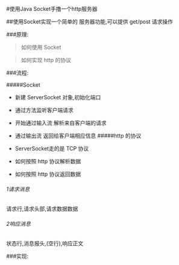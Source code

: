 #使用Java Socket手撸一个http服务器

##使用Socket实现一个简单的 服务器功能,可以提供 get/post 请求操作

###原理:
>如何使用 Socket 

>如何实现 http 的协议

###流程:

#####Socket
* 新建 ServerSocket 对象,初始化端口

* 通过方法监听客户端请求

* 开始通过输入流 解析来自客户端的请求

* 通过输出流 返回给客户端相应信息
#####http 的协议
* ServerSocket走的是 TCP 协议

* 如何按照 http 协议解析数据

* 如何按照 http 协议返回数据

###### 1请求消息
 请求行,请求头部,请求数据数据
###### 2响应消息
 状态行,消息报头,(空行),响应正文

###实现:



